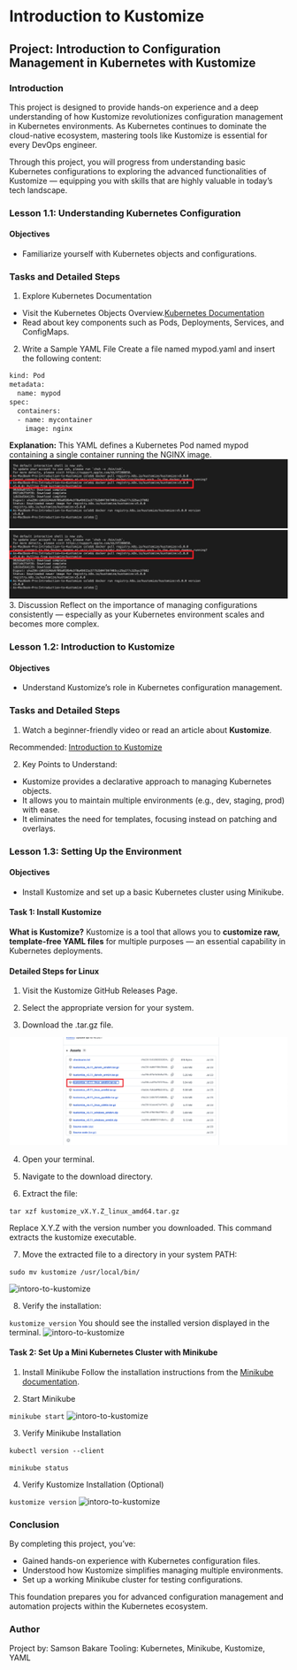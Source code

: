 # Introduction to Kustomize
##  Project: Introduction to Configuration Management in Kubernetes with Kustomize
### Introduction
This project is designed to provide hands-on experience and a deep understanding of how Kustomize revolutionizes configuration management in Kubernetes environments.
As Kubernetes continues to dominate the cloud-native ecosystem, mastering tools like Kustomize is essential for every DevOps engineer.

Through this project, you will progress from understanding basic Kubernetes configurations to exploring the advanced functionalities of Kustomize — equipping you with skills that are highly valuable in today’s tech landscape.

### Lesson 1.1: Understanding Kubernetes Configuration
#### Objectives
* Familiarize yourself with Kubernetes objects and configurations.
### Tasks and Detailed Steps
1. Explore Kubernetes Documentation
* Visit the Kubernetes Objects Overview.[Kubernetes Documentation](https://kubernetes.io/docs/concepts/overview/working-with-objects/)
* Read about key components such as Pods, Deployments, Services, and ConfigMaps.

2. Write a Sample YAML File
Create a file named mypod.yaml and insert the following content:

```apiVersion: v1
kind: Pod
metadata:
  name: mypod
spec:
  containers:
  - name: mycontainer
    image: nginx
```
**Explanation:**
This YAML defines a Kubernetes Pod named mypod containing a single container running the NGINX image.
![intoro-to-kustomize](images/1.png)
![intoro-to-kustomize](images/1.png)
3. Discussion
Reflect on the importance of managing configurations consistently — especially as your Kubernetes environment scales and becomes more complex.

### Lesson 1.2: Introduction to Kustomize
#### Objectives
* Understand Kustomize’s role in Kubernetes configuration management.

### Tasks and Detailed Steps
1. Watch a beginner-friendly video or read an article about **Kustomize**.

Recommended: [Introduction to Kustomize](https://kubernetes.io/docs/tasks/manage-kubernetes-objects/kustomization/)

2. Key Points to Understand:

* Kustomize provides a declarative approach to managing Kubernetes objects.
* It allows you to maintain multiple environments (e.g., dev, staging, prod) with ease.
* It eliminates the need for templates, focusing instead on patching and overlays.

### Lesson 1.3: Setting Up the Environment
#### Objectives
* Install Kustomize and set up a basic Kubernetes cluster using Minikube.

#### Task 1: Install Kustomize
**What is Kustomize?**
Kustomize is a tool that allows you to **customize raw, template-free YAML files** for multiple purposes — an essential capability in Kubernetes deployments.

#### Detailed Steps for Linux
1. Visit the Kustomize GitHub Releases Page.

2. Select the appropriate version for your system.

3. Download the .tar.gz file.

![intoro-to-kustomize](images/8.png)

4. Open your terminal.

5. Navigate to the download directory.

6. Extract the file:

```tar xzf kustomize_vX.Y.Z_linux_amd64.tar.gz```

Replace X.Y.Z with the version number you downloaded.
This command extracts the kustomize executable.

7. Move the extracted file to a directory in your system PATH:

```sudo mv kustomize /usr/local/bin/```

![intoro-to-kustomize](images/3.png)

8. Verify the installation:

```kustomize version```
You should see the installed version displayed in the terminal.
![intoro-to-kustomize](images/7.png)


#### Task 2: Set Up a Mini Kubernetes Cluster with Minikube
1. Install Minikube
Follow the installation instructions from the [Minikube documentation](https://minikube.sigs.k8s.io/docs/start/?arch=%2Fmacos%2Fx86-64%2Fstable%2Fbinary+download).

2. Start Minikube

```minikube start```
![intoro-to-kustomize](images/4.png)

3. Verify Minikube Installation

``kubectl version --client``

``minikube status``

4. Verify Kustomize Installation (Optional)

``kustomize version``
![intoro-to-kustomize](images/7.png)

### Conclusion
By completing this project, you’ve:

* Gained hands-on experience with Kubernetes configuration files.
* Understood how Kustomize simplifies managing multiple environments.
* Set up a working Minikube cluster for testing configurations.

This foundation prepares you for advanced configuration management and automation projects within the Kubernetes ecosystem.

### Author
Project by: Samson Bakare
Tooling: Kubernetes, Minikube, Kustomize, YAML
